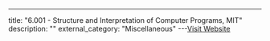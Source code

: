 ---
title: "6.001 - Structure and Interpretation of Computer Programs, MIT"
description: ""
external_category: "Miscellaneous"
---[Visit Website](https://ocw.mit.edu/courses/6-001-structure-and-interpretation-of-computer-programs-spring-2005/video_galleries/video-lectures/)

